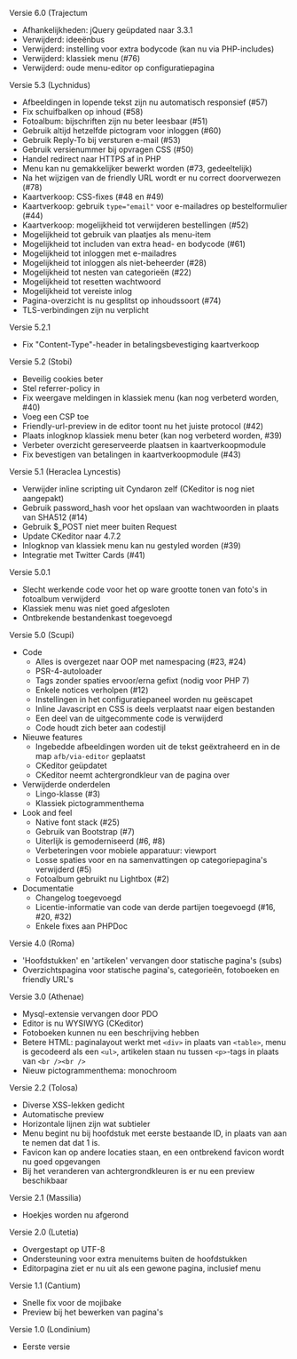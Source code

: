 Versie 6.0 (Trajectum
- Afhankelijkheden: jQuery geüpdated naar 3.3.1
- Verwijderd: ideeënbus
- Verwijderd: instelling voor extra bodycode (kan nu via PHP-includes)
- Verwijderd: klassiek menu (#76)
- Verwijderd: oude menu-editor op configuratiepagina

Versie 5.3 (Lychnidus)
- Afbeeldingen in lopende tekst zijn nu automatisch responsief (#57)
- Fix schuifbalken op inhoud (#58)
- Fotoalbum: bijschriften zijn nu beter leesbaar (#51)
- Gebruik altijd hetzelfde pictogram voor inloggen (#60)
- Gebruik Reply-To bij versturen e-mail (#53)
- Gebruik versienummer bij opvragen CSS (#50)
- Handel redirect naar HTTPS af in PHP
- Menu kan nu gemakkelijker bewerkt worden (#73, gedeeltelijk)
- Na het wijzigen van de friendly URL wordt er nu correct doorverwezen (#78)
- Kaartverkoop: CSS-fixes (#48 en #49)
- Kaartverkoop: gebruik `type="email"` voor e-mailadres op bestelformulier (#44)
- Kaartverkoop: mogelijkheid tot verwijderen bestellingen (#52)
- Mogelijkheid tot gebruik van plaatjes als menu-item
- Mogelijkheid tot includen van extra head- en bodycode (#61)
- Mogelijkheid tot inloggen met e-mailadres
- Mogelijkheid tot inloggen als niet-beheerder (#28)
- Mogelijkheid tot nesten van categorieën (#22)
- Mogelijkheid tot resetten wachtwoord
- Mogelijkheid tot vereiste inlog
- Pagina-overzicht is nu gesplitst op inhoudssoort (#74)
- TLS-verbindingen zijn nu verplicht

Versie 5.2.1
- Fix "Content-Type"-header in betalingsbevestiging kaartverkoop

Versie 5.2 (Stobi)
- Beveilig cookies beter
- Stel referrer-policy in
- Fix weergave meldingen in klassiek menu (kan nog verbeterd worden, #40)
- Voeg een CSP toe
- Friendly-url-preview in de editor toont nu het juiste protocol (#42)
- Plaats inlogknop klassiek menu beter (kan nog verbeterd worden, #39)
- Verbeter overzicht gereserveerde plaatsen in kaartverkoopmodule
- Fix bevestigen van betalingen in kaartverkoopmodule (#43)

Versie 5.1 (Heraclea Lyncestis)
- Verwijder inline scripting uit Cyndaron zelf (CKeditor is nog niet aangepakt)
- Gebruik password_hash voor het opslaan van wachtwoorden in plaats van SHA512 (#14)
- Gebruik $_POST niet meer buiten Request
- Update CKeditor naar 4.7.2
- Inlogknop van klassiek menu kan nu gestyled worden (#39)
- Integratie met Twitter Cards (#41)

Versie 5.0.1
- Slecht werkende code voor het op ware grootte tonen van foto's in fotoalbum verwijderd
- Klassiek menu was niet goed afgesloten
- Ontbrekende bestandenkast toegevoegd

Versie 5.0 (Scupi)
- Code
  - Alles is overgezet naar OOP met namespacing (#23, #24)
  - PSR-4-autoloader
  - Tags zonder spaties ervoor/erna gefixt (nodig voor PHP 7)
  - Enkele notices verholpen (#12)
  - Instellingen in het configuratiepaneel worden nu geëscapet
  - Inline Javascript en CSS is deels verplaatst naar eigen bestanden
  - Een deel van de uitgecommente code is verwijderd
  - Code houdt zich beter aan codestijl
- Nieuwe features
  - Ingebedde afbeeldingen worden uit de tekst geëxtraheerd en in de map `afb/via-editor` geplaatst
  - CKeditor geüpdatet
  - CKeditor neemt achtergrondkleur van de pagina over
- Verwijderde onderdelen
  - Lingo-klasse (#3)
  - Klassiek pictogrammenthema
- Look and feel
  - Native font stack (#25)
  - Gebruik van Bootstrap (#7)
  - Uiterlijk is gemoderniseerd (#6, #8)
  - Verbeteringen voor mobiele apparatuur: viewport
  - Losse spaties voor en na samenvattingen op categoriepagina's verwijderd (#5)
  - Fotoalbum gebruikt nu Lightbox (#2)
- Documentatie
  - Changelog toegevoegd
  - Licentie-informatie van code van derde partijen toegevoegd (#16, #20, #32)
  - Enkele fixes aan PHPDoc

Versie 4.0 (Roma)
- 'Hoofdstukken' en 'artikelen' vervangen door statische pagina's (subs)
- Overzichtspagina voor statische pagina's, categorieën, fotoboeken en friendly URL's

Versie 3.0 (Athenae)
- Mysql-extensie vervangen door PDO
- Editor is nu WYSIWYG (CKeditor)
- Fotoboeken kunnen nu een beschrijving hebben
- Betere HTML: paginalayout werkt met `<div>` in plaats van `<table>`, menu is gecodeerd als een `<ul>`, artikelen staan nu tussen `<p>`-tags in plaats van `<br /><br />`
- Nieuw pictogrammenthema: monochroom

Versie 2.2 (Tolosa)
- Diverse XSS-lekken gedicht
- Automatische preview
- Horizontale lijnen zijn wat subtieler
- Menu begint nu bij hoofdstuk met eerste bestaande ID, in plaats van aan te nemen dat dat 1 is.
- Favicon kan op andere locaties staan, en een ontbrekend favicon wordt nu goed opgevangen
- Bij het veranderen van achtergrondkleuren is er nu een preview beschikbaar

Versie 2.1 (Massilia)
- Hoekjes worden nu afgerond

Versie 2.0 (Lutetia)
- Overgestapt op UTF-8
- Ondersteuning voor extra menuitems buiten de hoofdstukken
- Editorpagina ziet er nu uit als een gewone pagina, inclusief menu

Versie 1.1 (Cantium)
- Snelle fix voor de mojibake
- Preview bij het bewerken van pagina's

Versie 1.0 (Londinium)
- Eerste versie
